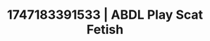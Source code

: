 ---
categories:
- Anal
- Creampie
- Babysitter scenario
- Dirty whispers
- Whispers of pleasure
image: /assets/images/1747183391533.jpg
layout: post
seo:
  description: Featured content with premium Scat Fetish, ABDL Play. HD images available.
  keywords: Scat Fetish, ABDL Play
  og_image: /assets/images/1747183391533.jpg
  schema_type: VisualArtwork
tags:
- ABDL Play
- '#1747183391533'
- Scat Fetish
title: 1747183391533 | ABDL Play Scat Fetish
---